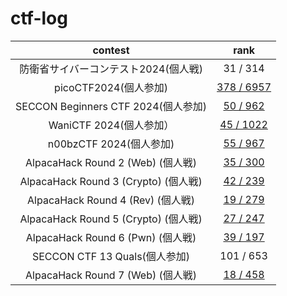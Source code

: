 # ctf-log

|contest|rank|
|:--:|:--:|
|防衛省サイバーコンテスト2024(個人戦)|31 / 314|
|picoCTF2024(個人参加)|[378 / 6957](https://play.picoctf.org/events/73/scoreboards)|
|SECCON Beginners CTF 2024(個人参加)|[50 / 962](https://github.com/SECCON/SECCON_Beginners_CTF_2024/blob/main/competition/ranking.md)|
|WaniCTF 2024(個人参加）|[45 / 1022](https://wanictf.org/2024/)|
|n00bzCTF 2024(個人参加)|[55 / 967](https://ctftime.org/event/2378)|
|AlpacaHack Round 2 (Web) (個人戦)|[35 / 300](https://alpacahack.com/ctfs/round-2/scoreboard)|
|AlpacaHack Round 3 (Crypto) (個人戦)|[42 / 239](https://alpacahack.com/ctfs/round-3/scoreboard)|
|AlpacaHack Round 4 (Rev) (個人戦)|[19 / 279](https://alpacahack.com/ctfs/round-4/scoreboard)|
|AlpacaHack Round 5 (Crypto) (個人戦)|[27 / 247](https://alpacahack.com/ctfs/round-5/scoreboard)|
|AlpacaHack Round 6 (Pwn) (個人戦)|[39 / 197](https://alpacahack.com/ctfs/round-6/scoreboard)|
|SECCON CTF 13 Quals(個人参加)|101 / 653|
|AlpacaHack Round 7 (Web) (個人戦)|[18 / 458](https://alpacahack.com/ctfs/round-7/scoreboard)|
